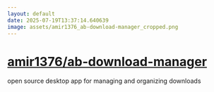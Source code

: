 ```yaml
---
layout: default
date: 2025-07-19T13:37:14.640639
image: assets/amir1376_ab-download-manager_cropped.png
---
```


# [amir1376/ab-download-manager](https://github.com/amir1376/ab-download-manager)

open source desktop app for managing and organizing downloads

